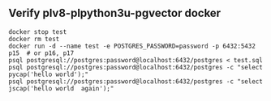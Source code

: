 ## Verify plv8-plpython3u-pgvector docker

    docker stop test
    docker rm test 
    docker run -d --name test -e POSTGRES_PASSWORD=password -p 6432:5432 p15  # or p16, p17
    psql postgresql://postgres:password@localhost:6432/postgres < test.sql
    psql postgresql://postgres:password@localhost:6432/postgres -c "select pycap('hello world');"
    psql postgresql://postgres:password@localhost:6432/postgres -c "select jscap('hello world  again');"
